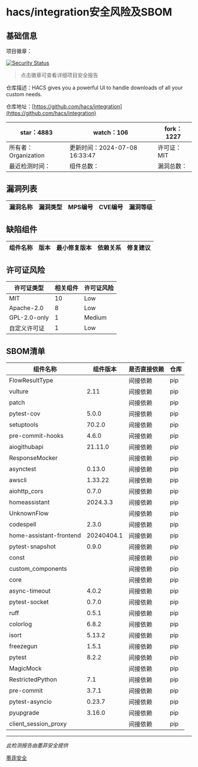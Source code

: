 # hacs/integration安全风险及SBOM

## 基础信息

项目徽章：

[![Security Status](https://www.murphysec.com/platform3/v31/badge/1810384984490614784.svg)](https://www.murphysec.com/console/report/1757113971920064512/1810384984490614784)

> 点击徽章可查看详细项目安全报告

仓库描述：HACS gives you a powerful UI to handle downloads of all your custom needs.

仓库地址：[https://github.com/hacs/integration](https://github.com/hacs/integration)

| star：4883 | watch：106 | fork：1227 |
| ----------- | -------------- | ------------ |
| 所有者：Organization | 更新时间：2024-07-08 16:33:47 | 许可证：MIT |
| 最近检测时间： | 组件总数： | 漏洞总数： |




## 漏洞列表

| 漏洞名称 | 漏洞类型 | MPS编号 | CVE编号 | 漏洞等级 |
| ------- | ------ | ------- | ------ | ----- |





## 缺陷组件

| 组件名称 | 版本 | 最小修复版本 | 依赖关系 | 修复建议 |
| -------- | ---- | ------------ | -------- | -------- |





## 许可证风险

| 许可证类型 | 相关组件 | 许可证风险 |
| ---------- | -------- | ---------- |
|MIT|10|Low|
|Apache-2.0|8|Low|
|GPL-2.0-only|1|Medium|
|自定义许可证|1|Low|




## SBOM清单

| 组件名称 | 组件版本 | 是否直接依赖 | 仓库 |
| -------- | -------- | ------------ | ---- |
|FlowResultType||间接依赖|pip|
|vulture|2.11|间接依赖|pip|
|patch||间接依赖|pip|
|pytest-cov|5.0.0|间接依赖|pip|
|setuptools|70.2.0|间接依赖|pip|
|pre-commit-hooks|4.6.0|间接依赖|pip|
|aiogithubapi|21.11.0|间接依赖|pip|
|ResponseMocker||间接依赖|pip|
|asynctest|0.13.0|间接依赖|pip|
|awscli|1.33.22|间接依赖|pip|
|aiohttp_cors|0.7.0|间接依赖|pip|
|homeassistant|2024.3.3|间接依赖|pip|
|UnknownFlow||间接依赖|pip|
|codespell|2.3.0|间接依赖|pip|
|home-assistant-frontend|20240404.1|间接依赖|pip|
|pytest-snapshot|0.9.0|间接依赖|pip|
|const||间接依赖|pip|
|custom_components||间接依赖|pip|
|core||间接依赖|pip|
|async-timeout|4.0.2|间接依赖|pip|
|pytest-socket|0.7.0|间接依赖|pip|
|ruff|0.5.1|间接依赖|pip|
|colorlog|6.8.2|间接依赖|pip|
|isort|5.13.2|间接依赖|pip|
|freezegun|1.5.1|间接依赖|pip|
|pytest|8.2.2|间接依赖|pip|
|MagicMock||间接依赖|pip|
|RestrictedPython|7.1|间接依赖|pip|
|pre-commit|3.7.1|间接依赖|pip|
|pytest-asyncio|0.23.7|间接依赖|pip|
|pyupgrade|3.16.0|间接依赖|pip|
|client_session_proxy||间接依赖|pip|


------

*此检测报告由墨菲安全提供*

[墨菲安全](www.murphysec.com)